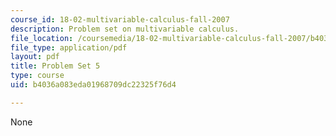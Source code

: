 ```yaml
---
course_id: 18-02-multivariable-calculus-fall-2007
description: Problem set on multivariable calculus.
file_location: /coursemedia/18-02-multivariable-calculus-fall-2007/b4036a083eda01968709dc22325f76d4_ps5.pdf
file_type: application/pdf
layout: pdf
title: Problem Set 5
type: course
uid: b4036a083eda01968709dc22325f76d4

---
```

None
